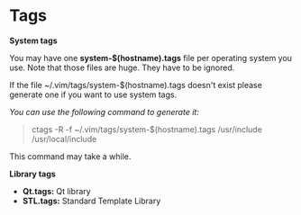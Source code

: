 Tags
====

**System tags**

You may have one **system-$(hostname).tags** file per operating system you use. 
Note that those files are huge. They have to be ignored.

If the file ~/.vim/tags/system-$(hostname).tags doesn't exist please generate one if you want to use system tags.

*You can use the following command to generate it:*

> ctags -R -f ~/.vim/tags/system-$(hostname).tags /usr/include /usr/local/include

This command may take a while.

**Library tags**

 - **Qt.tags:** Qt library
 - **STL.tags:** Standard Template Library
